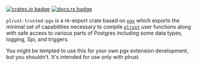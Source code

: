 [![crates.io badge](https://img.shields.io/crates/v/plrust-trusted-pgx.svg)](https://crates.io/crates/plrust-trusted-pgx)
[![docs.rs badge](https://docs.rs/pgx/badge.svg)](https://docs.rs/plrust-trusted-pgx)

`plrust-trusted-pgx` is a re-export crate based on [`pgx`](https://crates.io/crates/pgx) which exports the minimal set
of capabilities necessary to compile [`plrust`](https://github.com/tcdi/plrust) user functions along with safe access to
various parts of Postgres including some data types, logging, Spi, and triggers.

You might be tempted to use this for your own pgx extension development, but you shouldn't.  It's intended for use only
with plrust.